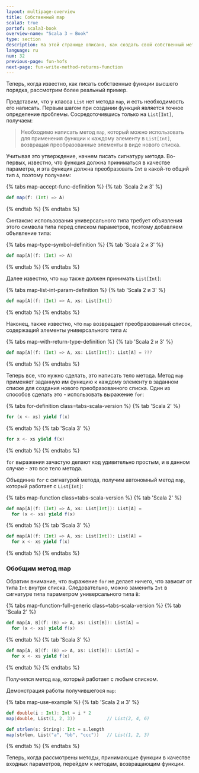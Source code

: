 ```yaml
---
layout: multipage-overview
title: Собственный map
scala3: true
partof: scala3-book
overview-name: "Scala 3 — Book"
type: section
description: На этой странице описано, как создать свой собственный метод map
language: ru
num: 32
previous-page: fun-hofs
next-page: fun-write-method-returns-function
---
```



Теперь, когда известно, как писать собственные функции высшего порядка, рассмотрим более реальный пример.

Представим, что у класса `List` нет метода `map`, и есть необходимость его написать. 
Первым шагом при создании функций является точное определение проблемы. 
Сосредоточившись только на `List[Int]`, получаем:

> Необходимо написать метод `map`, который можно использовать для применения функции к каждому элементу в `List[Int]`, 
> возвращая преобразованные элементы в виде нового списка.

Учитывая это утверждение, начнем писать сигнатуру метода. 
Во-первых, известно, что функция должна приниматься в качестве параметра, 
и эта функция должна преобразовать `Int` в какой-то общий тип `A`, поэтому получаем:

{% tabs map-accept-func-definition %}
{% tab 'Scala 2 и 3' %}
```scala
def map(f: (Int) => A)
```
{% endtab %}
{% endtabs %}

Синтаксис использования универсального типа требует объявления этого символа типа перед списком параметров, 
поэтому добавляем объявление типа:

{% tabs map-type-symbol-definition %}
{% tab 'Scala 2 и 3' %}
```scala
def map[A](f: (Int) => A)
```
{% endtab %}
{% endtabs %}

Далее известно, что `map` также должен принимать `List[Int]`:

{% tabs map-list-int-param-definition %}
{% tab 'Scala 2 и 3' %}
```scala
def map[A](f: (Int) => A, xs: List[Int])
```
{% endtab %}
{% endtabs %}

Наконец, также известно, что `map` возвращает преобразованный список, содержащий элементы универсального типа `A`:

{% tabs map-with-return-type-definition %}
{% tab 'Scala 2 и 3' %}
```scala
def map[A](f: (Int) => A, xs: List[Int]): List[A] = ???
```
{% endtab %}
{% endtabs %}

Теперь все, что нужно сделать, это написать тело метода. 
Метод `map` применяет заданную им функцию к каждому элементу в заданном списке для создания нового преобразованного списка. 
Один из способов сделать это - использовать выражение `for`:

{% tabs for-definition class=tabs-scala-version %}
{% tab 'Scala 2' %}
```scala
for (x <- xs) yield f(x)
```
{% endtab %}
{% tab 'Scala 3' %}
```scala
for x <- xs yield f(x)
```
{% endtab %}
{% endtabs %}

`for` выражения зачастую делают код удивительно простым, и в данном случае - это все тело метода.

Объединив `for` с сигнатурой метода, получим автономный метод `map`, который работает с `List[Int]`:

{% tabs map-function class=tabs-scala-version %}
{% tab 'Scala 2' %}
```scala
def map[A](f: (Int) => A, xs: List[Int]): List[A] =
  for (x <- xs) yield f(x)
```
{% endtab %}
{% tab 'Scala 3' %}
```scala
def map[A](f: (Int) => A, xs: List[Int]): List[A] =
  for x <- xs yield f(x)
```
{% endtab %}
{% endtabs %}


### Обобщим метод map

Обратим внимание, что выражение `for` не делает ничего, что зависит от типа `Int` внутри списка. 
Следовательно, можно заменить `Int` в сигнатуре типа параметром универсального типа `B`:

{% tabs map-function-full-generic class=tabs-scala-version %}
{% tab 'Scala 2' %}
```scala
def map[A, B](f: (B) => A, xs: List[B]): List[A] =
  for (x <- xs) yield f(x)
```
{% endtab %}
{% tab 'Scala 3' %}
```scala
def map[A, B](f: (B) => A, xs: List[B]): List[A] =
  for x <- xs yield f(x)
```
{% endtab %}
{% endtabs %}

Получился метод `map`, который работает с любым списком.

Демонстрация работы получившегося `map`:

{% tabs map-use-example %}
{% tab 'Scala 2 и 3' %}
```scala
def double(i : Int): Int = i * 2
map(double, List(1, 2, 3))            // List(2, 4, 6)

def strlen(s: String): Int = s.length
map(strlen, List("a", "bb", "ccc"))   // List(1, 2, 3)
```
{% endtab %}
{% endtabs %}

Теперь, когда рассмотрены методы, принимающие функции в качестве входных параметров, перейдем к методам, возвращающим функции.
